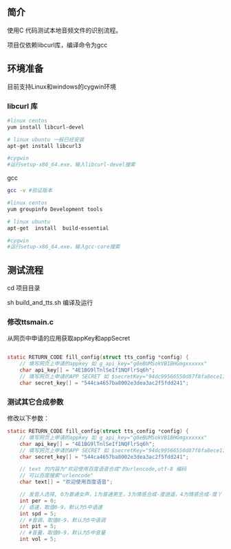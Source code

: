 ## 简介

使用C 代码测试本地音频文件的识别流程。

项目仅依赖libcurl库，编译命令为gcc

## 环境准备

目前支持Linux和windows的cygwin环境

### libcurl 库

```bash
#linux centos
yum install libcurl-devel

# linux ubuntu 一般已经安装
apt-get install libcurl3

#cygwin
#运行setup-x86_64.exe，输入libcurl-devel搜索
```



gcc

```bash
gcc -v #验证版本

#linux centos
yum groupinfo Development tools

# linux ubuntu
apt-get  install  build-essential

#cygwin
#运行setup-x86_64.exe，输入gcc-core搜索 
```






## 测试流程

cd  项目目录

sh build_and_tts.sh  编译及运行

### 修改ttsmain.c

从网页中申请的应用获取appKey和appSecret

```c

static RETURN_CODE fill_config(struct tts_config *config) {
    // 填写网页上申请的appkey 如 g_api_key="g8eBUMSokVB1BHGmgxxxxxx"
    char api_key[] = "4E1BG9lTnlSeIf1NQFlrSq6h";
    // 填写网页上申请的APP SECRET 如 $secretKey="94dc99566550d87f8fa8ece112xxxxx"
    char secret_key[] = "544ca4657ba8002e3dea3ac2f5fdd241";
```





### 测试其它合成参数



修改以下参数：

```c
static RETURN_CODE fill_config(struct tts_config *config) {
    // 填写网页上申请的appkey 如 g_api_key="g8eBUMSokVB1BHGmgxxxxxx"
    char api_key[] = "4E1BG9lTnlSeIf1NQFlrSq6h";
    // 填写网页上申请的APP SECRET 如 $secretKey="94dc99566550d87f8fa8ece112xxxxx"
    char secret_key[] = "544ca4657ba8002e3dea3ac2f5fdd241";

    // text 的内容为"欢迎使用百度语音合成"的urlencode,utf-8 编码
    // 可以百度搜索"urlencode"
    char text[] = "欢迎使用百度语音";

    // 发音人选择, 0为普通女声，1为普通男生，3为情感合成-度逍遥，4为情感合成-度丫丫，默认为普通女声
    int per = 0;
    // 语速，取值0-9，默认为5中语速
    int spd = 5;
    // #音调，取值0-9，默认为5中语调
    int pit = 5;
    // #音量，取值0-9，默认为5中音量
    int vol = 5;
```


